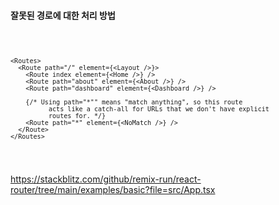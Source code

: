 

#### 잘못된 경로에 대한 처리 방법

  <code>
  
    <Routes>
      <Route path="/" element={<Layout />}>
        <Route index element={<Home />} />
        <Route path="about" element={<About />} />
        <Route path="dashboard" element={<Dashboard />} />

        {/* Using path="*"" means "match anything", so this route
              acts like a catch-all for URLs that we don't have explicit
              routes for. */}
        <Route path="*" element={<NoMatch />} />
      </Route>
    </Routes>
    
  </code>


https://stackblitz.com/github/remix-run/react-router/tree/main/examples/basic?file=src/App.tsx
